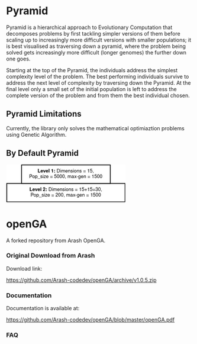 # Pyramid
Pyramid is a hierarchical approach to Evolutionary Computation
that decomposes problems by first tackling simpler versions of them before scaling up to increasingly more difficult versions with smaller populations; it is best visualised as traversing down a pyramid, where the problem being solved gets increasingly more difficult (longer genomes) the further down one goes.

Starting at the top of the Pyramid, the individuals address the simplest complexity level of the problem. The best performing individuals survive to address the next level of complexity by traversing down the Pyramid. At the final level only a small set of the initial population is left to address the complete version of the problem and from them the best individual chosen. 
## Pyramid Limitations
Currently, the library only solves the mathematical optimiaztion problems using Genetic Algorithm. 
## By Default Pyramid
![Pyramid 2 Levels](Pyramid/Pyramid_default_2_level.jpg)


# openGA
A forked repository from Arash OpenGA. 
<br>

### Original Download from Arash

Download link:

https://github.com/Arash-codedev/openGA/archive/v1.0.5.zip

### Documentation

Documentation is available at:

https://github.com/Arash-codedev/openGA/blob/master/openGA.pdf


### FAQ 

